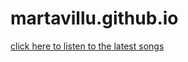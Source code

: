 # martavillu.github.io


<a href= https://www.indiosybanqueros.com>click here to listen to the latest songs

 
<html>
<head>

 <!--Inicio código de CSS-->

<style type="text/CSS" title="estilos personales">
.body = {background-color: skyblue
}


<head
<style type="text/CSS" title="estilos personales"
body {
.estilo1 {font-family: sans-serif; text-align: center}

.estilo2 {font-family: href:Impact, 'Arial Narrow Bold'; text-align: right}



.estilo2 {font-family: href:Impact, Haettenschweiler, 'Arial Narrow Bold'; text-align: right}

h1{
    .color1: blue;
    .estilo1: arial}

</style type="text/CSS" title="estilos personales"
</head>
